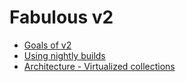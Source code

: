 # Fabulous v2

- [Goals of v2](goals-of-v2.md)
- [Using nightly builds](userguide/using-nightly-builds.md)
- [Architecture - Virtualized collections](architecture/xamarin.forms/virtualized-collections.md)
